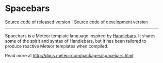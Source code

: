 # Spacebars
[Source code of released version](https://github.com/meteor/meteor/tree/master/packages/spacebars) | [Source code of development version](https://github.com/meteor/meteor/tree/devel/packages/spacebars)
***

Spacebars is a Meteor template language inspired by
[Handlebars](http://handlebarsjs.com/).  It shares some of the spirit and syntax
of Handlebars, but it has been tailored to produce reactive Meteor templates
when compiled.


Read more at http://docs.meteor.com/packages/spacebars.html
